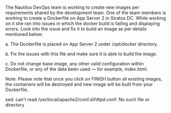 The Nautilus DevOps team is working to create new images per requirements shared by the development team. One of the team members is working to create a Dockerfile on App Server 2 in Stratos DC. While working on it she ran into issues in which the docker build is failing and displaying errors. Look into the issue and fix it to build an image as per details mentioned below:


a. The Dockerfile is placed on App Server 2 under /opt/docker directory.


b. Fix the issues with this file and make sure it is able to build the image.


c. Do not change base image, any other valid configuration within Dockerfile, or any of the data been used — for example, index.html.


Note: Please note that once you click on FINISH button all existing images, the containers will be destroyed and new image will be built from your Dockerfile.

sed: can't read /usr/local/apache2/conf.d/httpd.conf: No such file or directory